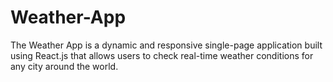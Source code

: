 # Weather-App
The Weather App is a dynamic and responsive single-page application built using React.js that allows users to check real-time weather conditions for any city around the world.
